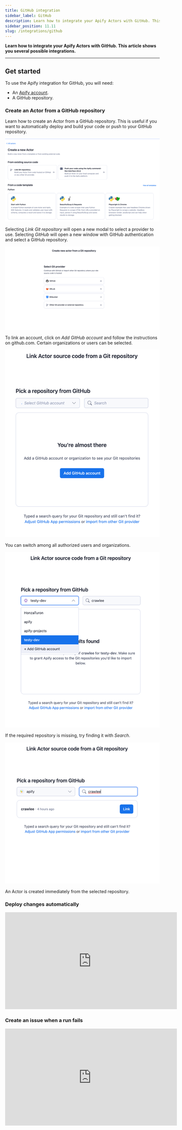 ```yaml
---
title: GitHub integration
sidebar_label: GitHub
description: Learn how to integrate your Apify Actors with GitHub. This article shows you how to automatically create an issue in your repo when an Actor run fails.
sidebar_position: 11.11
slug: /integrations/github
---
```


**Learn how to integrate your Apify Actors with GitHub. This article shows you several possible integrations.**

---

## Get started

To use the Apify integration for GitHub, you will need:

- An [Apify account](https://console.apify.com/).
- A GitHub repository.

### Create an Actor from a GitHub repository

Learn how to create an Actor from a GitHub repository. This is useful if you want to automatically deploy and build your code or push to your GitHub repository.

![New Actor page](./images/apify-git-repository.png)

Selecting _Link Git repository_ will open a new modal to select a provider to use.
Selecting _GitHub_ will open a new window with GitHub authentication and select a GitHub repository.

![Git provider select modal](./images/apify-git-provider-select.png)

To link an account, click on _Add GitHub account_ and follow the instructions on github.com. Certain organizations or users can be selected.

![Git repository account select](./images/apify-git-repository-add.png)

You can switch among all authorized users and organizations.

![Git repository account select](./images/apify-git-repository-account.png)

If the required repository is missing, try finding it with _Search_.

![apify-git-repository-search.png](./images/apify-git-repository-search.png)

An Actor is created immediately from the selected repository.

### Deploy changes automatically

<iframe width="560" height="315" src="https://www.youtube-nocookie.com/embed/8QJetr-BYdQ" title="YouTube video player" frameborder="0" allow="accelerometer; autoplay; clipboard-write; encrypted-media; gyroscope; picture-in-picture; web-share" allowfullscreen></iframe>

### Create an issue when a run fails

<iframe width="560" height="315" src="https://www.youtube-nocookie.com/embed/jZUp-rRbayc" title="YouTube video player" frameborder="0" allow="accelerometer; autoplay; clipboard-write; encrypted-media; gyroscope; picture-in-picture; web-share" allowfullscreen></iframe>
